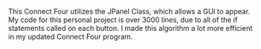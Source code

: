 This Connect Four utilizes the JPanel Class, which allows a GUI to appear. My code for this personal project is over 3000 lines, due to all of the if statements called on each button. I made this algorithm a lot more efficient in my updated Connect Four program.
